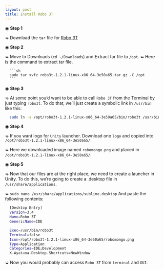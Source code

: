 ```yaml
---
layout: post
title: Install Robo 3T
---
```


◉  __Step 1__

  ➭  Download the `tar` file for [Robo 3T](https://robomongo.org/)

◉  __Step 2__

  ➭  Move to Downloads (`cd ~/Downloads`) and Extract tar file to `/opt`.
  ➭  Here is the command to extract tar file.

      ```sh
      sudo tar xvfz robo3t-1.2.1-linux-x86_64-3e50a65.tar.gz -C /opt
      ```

◉  __Step 3__

  ➭  At some point you’d want to be able to call `Robo 3T` from the Terminal by just typing `robo3t`. To do that, we’ll just create a symbolic link in `/usr/bin` like this:

  ```sh
    sudo ln -s /opt/robo3t-1.2.1-linux-x86_64-3e50a65/bin/robo3t /usr/bin/robo3t
  ```

◉  __Step 4__

  ➭  If you want logo for `Unity` launcher. Download one `logo` and copied into `/opt/robo3t-1.2.1-linux-x86_64-3e50a65/`

  ➭  Here we downloaded image named `robomongo.png` and placed in `/opt/robo3t-1.2.1-linux-x86_64-3e50a65/`.

◉  __Step 5__

  ➭  Now that our files are at the right place, we need to create a launcher in Unity. To do this, we’re going to create a .desktop file in `/usr/share/applications`.

  ➭  `sudo nano /usr/share/applications/sublime.desktop` And paste the following contents:

  ```sh
    [Desktop Entry]
    Version=3.4
    Name=Robo 3T
    GenericName=IDE

    Exec=/usr/bin/robo3t
    Terminal=false
    Icon=/opt/robo3t-1.2.1-linux-x86_64-3e50a65/robomongo.png
    Type=Application
    Categories=IDE;Development
    X-Ayatana-Desktop-Shortcuts=NewWindow
  ```

  ➭  Now you would probably can access `Robo 3T` from `terminal` and `GUI`.
